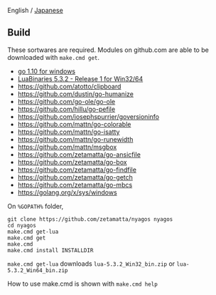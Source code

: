 English / [Japanese](./09-Build_ja.md)

Build
-----

These sortwares are required.
Modules on github.com are able to be downloaded with `make.cmd get`.

* [go 1.10 for windows](http://golang.org)
* [LuaBinaries 5.3.2 - Release 1 for Win32/64](http://luabinaries.sourceforge.net/download.html)
* https://github.com/atotto/clipboard
* https://github.com/dustin/go-humanize
* https://github.com/go-ole/go-ole
* https://github.com/hillu/go-pefile
* https://github.com/josephspurrier/goversioninfo
* https://github.com/mattn/go-colorable
* https://github.com/mattn/go-isatty
* https://github.com/mattn/go-runewidth
* https://github.com/mattn/msgbox
* https://github.com/zetamatta/go-ansicfile
* https://github.com/zetamatta/go-box
* https://github.com/zetamatta/go-findfile
* https://github.com/zetamatta/go-getch
* https://github.com/zetamatta/go-mbcs
* https://golang.org/x/sys/windows

On `%GOPATH%` folder,

    git clone https://github.com/zetamatta/nyagos nyagos
    cd nyagos
    make.cmd get-lua
    make.cmd get
    make.cmd
    make.cmd install INSTALLDIR

`make.cmd get-lua` downloads `lua-5.3.2_Win32_bin.zip` or `lua-5.3.2_Win64_bin.zip`

How to use make.cmd is shown with `make.cmd help`
